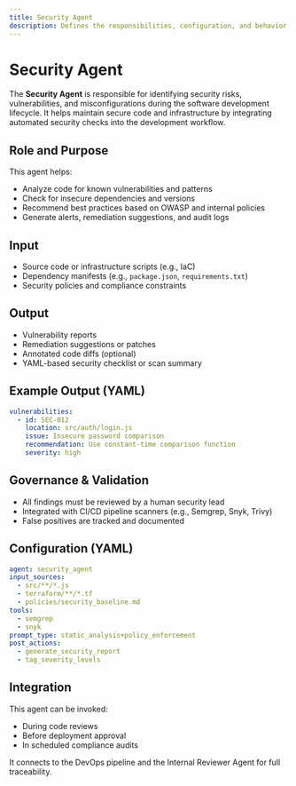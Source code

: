 ```yaml
---
title: Security Agent
description: Defines the responsibilities, configuration, and behavior of the Security Agent in HUG AI.
---
```


# Security Agent

The **Security Agent** is responsible for identifying security risks, vulnerabilities, and misconfigurations during the software development lifecycle. It helps maintain secure code and infrastructure by integrating automated security checks into the development workflow.

## Role and Purpose

This agent helps:

- Analyze code for known vulnerabilities and patterns
- Check for insecure dependencies and versions
- Recommend best practices based on OWASP and internal policies
- Generate alerts, remediation suggestions, and audit logs

## Input

- Source code or infrastructure scripts (e.g., IaC)
- Dependency manifests (e.g., `package.json`, `requirements.txt`)
- Security policies and compliance constraints

## Output

- Vulnerability reports
- Remediation suggestions or patches
- Annotated code diffs (optional)
- YAML-based security checklist or scan summary

## Example Output (YAML)

```yaml
vulnerabilities:
  - id: SEC-012
    location: src/auth/login.js
    issue: Insecure password comparison
    recommendation: Use constant-time comparison function
    severity: high
```

## Governance & Validation

- All findings must be reviewed by a human security lead
- Integrated with CI/CD pipeline scanners (e.g., Semgrep, Snyk, Trivy)
- False positives are tracked and documented

## Configuration (YAML)

```yaml
agent: security_agent
input_sources:
  - src/**/*.js
  - terraform/**/*.tf
  - policies/security_baseline.md
tools:
  - semgrep
  - snyk
prompt_type: static_analysis+policy_enforcement
post_actions:
  - generate_security_report
  - tag_severity_levels
```

## Integration

This agent can be invoked:

- During code reviews
- Before deployment approval
- In scheduled compliance audits

It connects to the DevOps pipeline and the Internal Reviewer Agent for full traceability.

